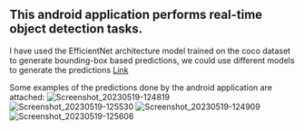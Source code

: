 ## This android application performs real-time object detection tasks.
I have used the EfficientNet architecture model trained on the coco dataset to generate bounding-box based predictions, we could use different models to generate the predictions [Link](https://tfhub.dev/s?deployment-format=lite&module-type=image-object-detection&tf-version=tf2)

Some examples of the predictions done by the android application are attached:
![Screenshot_20230519-124819](https://github.com/Puranjit/Android-application-development/assets/36369377/62be624c-4395-44fb-8eee-44327e666f80)
![Screenshot_20230519-125530](https://github.com/Puranjit/Android-application-development/assets/36369377/fc9876e7-ac28-4e55-9a84-0303e296e17e)
![Screenshot_20230519-124909](https://github.com/Puranjit/Android-application-development/assets/36369377/f69d0134-b320-4ca3-956c-53442bd5c866)
![Screenshot_20230519-125606](https://github.com/Puranjit/Android-application-development/assets/36369377/062efe5b-080e-48e3-935d-e45d36834fd3)
